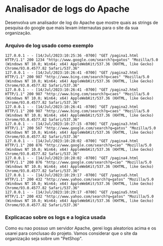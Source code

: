 <h1>Analisador de logs do Apache</h1> 

Desenvolva um analisador de log do Apache que mostre quais as strings de pesquisa do google que mais levam internautas 
para o site da sua organização.

<h3>Arquivo de log usado como exemplo</h3>
    
    127.0.0.1 - - [14/Jul/2023:10:25:36 -0700] "GET /pagina1.html HTTP/1.1" 200 1234 "http://www.google.com/search?q=gatos" "Mozilla/5.0 (Windows NT 10.0; Win64; x64) AppleWebKit/537.36 (KHTML, like Gecko) Chrome/93.0.4577.82 Safari/537.36"
    127.0.0.1 - - [14/Jul/2023:10:26:41 -0700] "GET /pagina2.html HTTP/1.1" 200 987 "http://www.bing.com/search?q=caes" "Mozilla/5.0 (Windows NT 10.0; Win64; x64) AppleWebKit/537.36 (KHTML, like Gecko) Chrome/93.0.4577.82 Safari/537.36"
    127.0.0.1 - - [14/Jul/2023:10:26:41 -0700] "GET /pagina2.html HTTP/1.1" 200 987 "http://www.bing.com/search?q=caes" "Mozilla/5.0 (Windows NT 10.0; Win64; x64) AppleWebKit/537.36 (KHTML, like Gecko) Chrome/93.0.4577.82 Safari/537.36"
    127.0.0.1 - - [14/Jul/2023:10:26:41 -0700] "GET /pagina2.html HTTP/1.1" 200 987 "http://www.bing.com/search?q=caes" "Mozilla/5.0 (Windows NT 10.0; Win64; x64) AppleWebKit/537.36 (KHTML, like Gecko) Chrome/93.0.4577.82 Safari/537.36"
    127.0.0.1 - - [14/Jul/2023:10:27:15 -0700] "GET /pagina3.html HTTP/1.1" 200 567 "http://www.google.com/search?q=gatos" "Mozilla/5.0 (Windows NT 10.0; Win64; x64) AppleWebKit/537.36 (KHTML, like Gecko) Chrome/93.0.4577.82 Safari/537.36"
    127.0.0.1 - - [14/Jul/2023:10:28:02 -0700] "GET /pagina4.html HTTP/1.1" 200 876 "http://www.google.com/search?q=cao" "Mozilla/5.0 (Windows NT 10.0; Win64; x64) AppleWebKit/537.36 (KHTML, like Gecko) Chrome/93.0.4577.82 Safari/537.36"
    127.0.0.1 - - [14/Jul/2023:10:28:02 -0700] "GET /pagina4.html HTTP/1.1" 200 876 "http://www.google.com/search?q=cao" "Mozilla/5.0 (Windows NT 10.0; Win64; x64) AppleWebKit/537.36 (KHTML, like Gecko) Chrome/93.0.4577.82 Safari/537.36"
    127.0.0.1 - - [14/Jul/2023:10:29:17 -0700] "GET /pagina5.html HTTP/1.1" 200 432 "http://www.yahoo.com/search?q=gatos" "Mozilla/5.0 (Windows NT 10.0; Win64; x64) AppleWebKit/537.36 (KHTML, like Gecko) Chrome/93.0.4577.82 Safari/537.36"
    127.0.0.1 - - [14/Jul/2023:10:29:17 -0700] "GET /pagina5.html HTTP/1.1" 200 432 "http://www.yahoo.com/search?q=gatos" "Mozilla/5.0 (Windows NT 10.0; Win64; x64) AppleWebKit/537.36 (KHTML, like Gecko) Chrome/93.0.4577.82 Safari/537.36"

<h3>Explicacao sobre os logs e a logica usada</h3>

Como eu nao possuo um servidor Apache, gerei logs aleatorios acima e os usarei para conclusao do projeto. Vamos 
considerar que o site da organização seja sobre um "PetShop".
